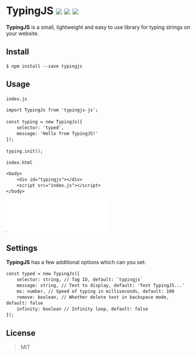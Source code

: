 # TypingJS ![](https://badgen.net/github/last-commit/Hilver/TypingJS) ![](https://badgen.net/npm/v/typing-js) ![](https://badgen.net/github/license/Hilver/TypingJS)
**TypingJS** is a small, lightweight and easy to use library for typing strings on your website.

## Install
```
$ npm install --save typingjs
```
## Usage
`index.js`
```
import TypingJs from 'typingjs-js';

const typing = new TypingJs({
	selector: 'typed',
	message: 'Hello from TypingJS!'
});

typing.init();
```
`index.html`
```
<body>
	<div id="typingjs"></div>
	<script src="index.js"></script>
</body>
```
![](https://github.com/Hilver/TypingJS/raw/master/media/sample1.gif)
## Settings
**TypingJS** has a few additional options which can you set:
```
const typed = new TypingJs({
    selector: string, // Tag ID, default: `typingjs`
    message: string, // Text to display, default: 'Test TypingJS...'
    ms: number, // Speed of typing in milliseconds, default: 100
    remove: boolean, // Whether delete text in backspace mode, default: false
    infinity: boolean // Infinity loop, default: false
});
```
## License
> MIT
